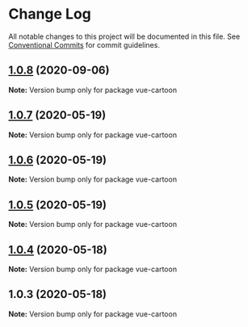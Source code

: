 # Change Log

All notable changes to this project will be documented in this file.
See [Conventional Commits](https://conventionalcommits.org) for commit guidelines.

## [1.0.8](https://github.com/lionel8/vue-cartoon/compare/v1.0.7...v1.0.8) (2020-09-06)

**Note:** Version bump only for package vue-cartoon





## [1.0.7](https://github.com/lionel8/vue-cartoon/compare/v1.0.6...v1.0.7) (2020-05-19)

**Note:** Version bump only for package vue-cartoon





## [1.0.6](https://github.com/lionel8/vue-cartoon/compare/v1.0.5...v1.0.6) (2020-05-19)

**Note:** Version bump only for package vue-cartoon





## [1.0.5](https://github.com/lionel8/vue-cartoon/compare/v1.0.4...v1.0.5) (2020-05-19)

**Note:** Version bump only for package vue-cartoon





## [1.0.4](https://github.com/lionel8/vue-cartoon/compare/v1.0.3...v1.0.4) (2020-05-18)

**Note:** Version bump only for package vue-cartoon





## 1.0.3 (2020-05-18)

**Note:** Version bump only for package vue-cartoon
